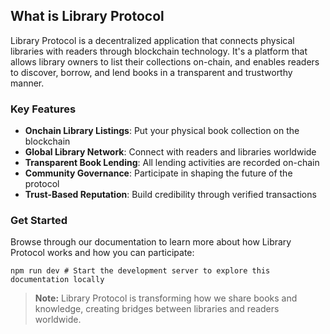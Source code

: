 ## What is Library Protocol

Library Protocol is a decentralized application that connects physical libraries with readers through blockchain technology. It's a platform that allows library owners to list their collections on-chain, and enables readers to discover, borrow, and lend books in a transparent and trustworthy manner.

### Key Features

- **Onchain Library Listings**: Put your physical book collection on the blockchain
- **Global Library Network**: Connect with readers and libraries worldwide
- **Transparent Book Lending**: All lending activities are recorded on-chain
- **Community Governance**: Participate in shaping the future of the protocol
- **Trust-Based Reputation**: Build credibility through verified transactions

### Get Started

Browse through our documentation to learn more about how Library Protocol works and how you can participate:

```shell
npm run dev # Start the development server to explore this documentation locally
```

> **Note:** Library Protocol is transforming how we share books and knowledge, creating bridges between libraries and readers worldwide.
